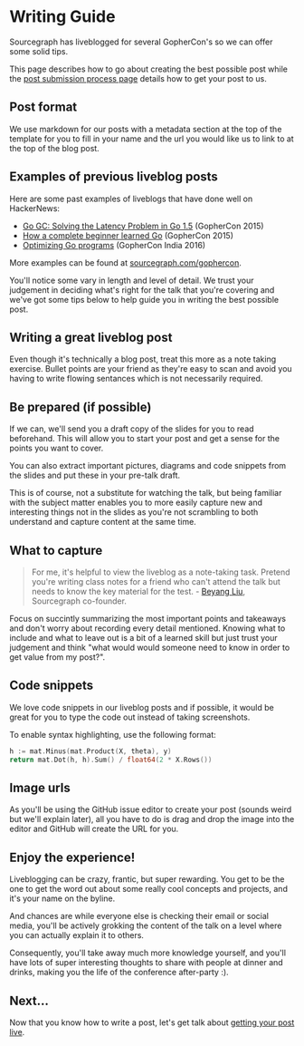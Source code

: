 # Writing Guide

Sourcegraph has liveblogged for several GopherCon's so we can offer some solid tips.

This page describes how to go about creating the best possible post while the [post submission process page](post-submission-process.md) details how to get your post to us.

## Post format

We use markdown for our posts with a metadata section at the top of the template for you to fill in your name and the url you would like us to link to at the top of the blog post.

## Examples of previous liveblog posts 

Here are some past examples of liveblogs that have done well on HackerNews:

 - [Go GC: Solving the Latency Problem in Go 1.5](http://gophercon2015.tumblr.com/post/123574706480/go-gc-solving-the-latency-problem-in-go-15) (GopherCon 2015)
 - [How a complete beginner learned Go](http://gophercon2015.tumblr.com/post/123565059490/how-a-complete-beginner-learned-go-as-her-first) (GopherCon 2015)
 - [Optimizing Go programs](http://gopherconindia.tumblr.com/post/111549295932/jason-moiron-go-faster-optimizing-go-programs) (GopherCon India 2016)

 More examples can be found at [sourcegraph.com/gophercon](sourcegraph.com/gophercon).

 You'll notice some vary in length and level of detail. We trust your judgement in deciding what's right for the talk that you're covering and we've got some tips below to help guide you in writing the best possible post.

## Writing a great liveblog post

Even though it's technically a blog post, treat this more as a note taking exercise. Bullet points are your friend as they're easy to scan and avoid you having to write flowing sentances which is not necessarily required.

## Be prepared (if possible)

If we can, we'll send you a draft copy of the slides for you to read beforehand. This will allow you to start your post and get a sense for the points you want to cover.

You can also extract important pictures, diagrams and code snippets from the slides and put these in your pre-talk draft.

This is of course, not a substitute for watching the talk, but being familiar with the subject matter enables you to more easily capture new and interesting things not in the slides as you're not scrambling to both understand and capture content at the same time.

## What to capture

> For me, it's helpful to view the liveblog as a note-taking task. Pretend you're writing class notes for a friend who can't attend the talk but needs to know the key material for the test. - [Beyang Liu](https://twitter.com/beyang), Sourcegraph co-founder.

Focus on succintly summarizing the most important points and takeaways and don't worry about recording every detail mentioned. Knowing what to include and what to leave out is a bit of a learned skill but just trust your judgement and think "what would would someone need to know in order to get value from my post?".

## Code snippets

We love code snippets in our liveblog posts and if possible, it would be great for you to type the code out instead of taking screenshots.

To enable syntax highlighting, use the following format:

```go
h := mat.Minus(mat.Product(X, theta), y)
return mat.Dot(h, h).Sum() / float64(2 * X.Rows())
```

## Image urls

As you'll be using the GitHub issue editor to create your post (sounds weird but we'll explain later), all you have to do is drag and drop the image into the editor and GitHub will create the URL for you.

## Enjoy the experience!

Liveblogging can be crazy, frantic, but super rewarding. You get to be the one to get the word out about some really cool concepts and projects, and it's your name on the byline. 

And chances are while everyone else is checking their email or social media, you'll be actively grokking the content of the talk on a level where you can actually explain it to others. 

Consequently, you'll take away much more knowledge yourself, and you'll have lots of super interesting thoughts to share with people at dinner and drinks, making you the life of the conference after-party :).

## Next...

Now that you know how to write a post, let's get talk about [getting your post live](post-submission-process.md).
